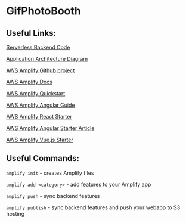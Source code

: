# GifPhotoBooth

## Useful Links:
[Serverless Backend Code](https://github.com/allenmichael/GifPhotoBoothBackendServices)

[Application Architecture Diagram](https://cloudcraft.co/view/96d0e5a1-c0ad-473b-ada5-d8572f364dd3?key=LIF56ULR2pzwixtcwD8BPQ)

[AWS Amplify Github project](https://github.com/aws-amplify/amplify-js)

[AWS Amplify Docs](https://aws-amplify.github.io/amplify-js/)

[AWS Amplify Quickstart](https://aws-amplify.github.io/amplify-js/media/quick_start)

[AWS Amplify Angular Guide](https://aws-amplify.github.io/amplify-js/media/angular_guide.html)

[AWS Amplify React Starter](https://github.com/aws-samples/aws-mobile-react-sample)

[AWS Amplify Angular Starter Article](https://medium.freecodecamp.org/building-cloud-enabled-javascript-applications-with-aws-amplify-angular-682547fc6477)

[AWS Amplify Vue.js Starter](https://github.com/aws-samples/aws-amplify-vue)

## Useful Commands:
`amplify init` - creates Amplify files 

`amplify add <category>` - add features to your Amplify app

`amplify push` - sync backend features

`amplify publish` - sync backend features and push your webapp to S3 hosting